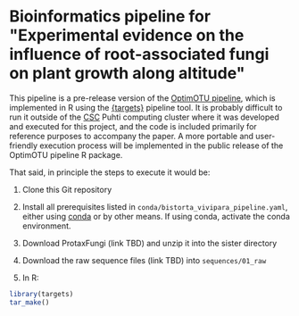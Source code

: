 # Bioinformatics pipeline for "Experimental evidence on the influence of root-associated fungi on plant growth along altitude"

This pipeline is a pre-release version of the [OptimOTU pipeline](https://www.github.com/brendanf/optimotu-pipeline), which is
implemented in R using the [{targets}](https://books.ropensci.org/targets/)
pipeline tool.
It is probably difficult to run it outside of the [CSC](https://www.csc.fi)
Puhti computing cluster where it was developed and executed for this project,
and the code is included primarily for reference purposes to accompany the paper.
A more portable and user-friendly execution process will be implemented in the
public release of the OptimOTU pipeline R package.

That said, in principle the steps to execute it would be:

1) Clone this Git repository

2) Install all prerequisites listed in `conda/bistorta_vivipara_pipeline.yaml`,
either using [conda](https://anaconda.org) or by other means.
If using conda, activate the conda environment.

3) Download ProtaxFungi (link TBD) and unzip it into the sister directory

4) Download the raw sequence files (link TBD) into `sequences/01_raw`

5) In R:

```R
library(targets)
tar_make()
```
